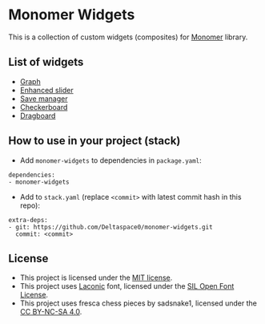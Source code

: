 # Monomer Widgets

This is a collection of custom widgets (composites) for [Monomer](https://github.com/fjvallarino/monomer) library.

## List of widgets
- [Graph](readme/graph/README.md)
- [Enhanced slider](readme/enhanced-slider/README.md)
- [Save manager](readme/save-manager/README.md)
- [Checkerboard](readme/checkerboard/README.md)
- [Dragboard](readme/dragboard/README.md)

## How to use in your project (stack)
- Add `monomer-widgets` to dependencies in `package.yaml`:
```
dependencies:
- monomer-widgets
```
- Add to `stack.yaml` (replace `<commit>` with latest commit hash in this repo):
```
extra-deps:
- git: https://github.com/Deltaspace0/monomer-widgets.git
  commit: <commit>
```

## License
- This project is licensed under the [MIT license](LICENSE).
- This project uses [Laconic](https://www.fontsquirrel.com/fonts/laconic) font, licensed under the [SIL Open Font License](https://www.fontsquirrel.com/license/laconic).
- This project uses fresca chess pieces by sadsnake1, licensed under the [CC BY-NC-SA 4.0](https://creativecommons.org/licenses/by-nc-sa/4.0/).
